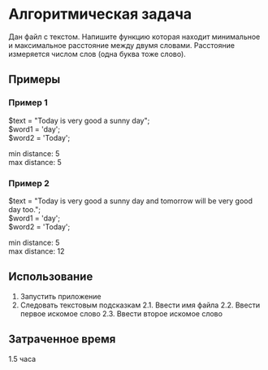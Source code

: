 # Алгоритмическая задача
Дан файл с текстом. Напишите функцию которая находит минимальное и максимальное расстояние между двумя словами. Расстояние измеряется числом слов (одна буква тоже слово).

## Примеры
### Пример 1
$text = "Today is very good a sunny day";  
$word1 = 'day';  
$word2 = 'Today';

min distance: 5  
max distance: 5

### Пример 2
$text = "Today is very good a sunny day and tomorrow will be very good day too.";  
$word1 = 'day';  
$word2 = 'Today';

min distance: 5  
max distance: 12

## Использование
1. Запустить приложение
2. Следовать текстовым подсказкам
2.1. Ввести имя файла
2.2. Ввести первое искомое слово
2.3. Ввести второе искомое слово

## Затраченное время 
1.5 часа

